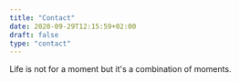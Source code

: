 ```yaml
---
title: "Contact"
date: 2020-09-29T12:15:59+02:00
draft: false
type: "contact"
---
```


Life is not for a moment but it's a combination of moments.


